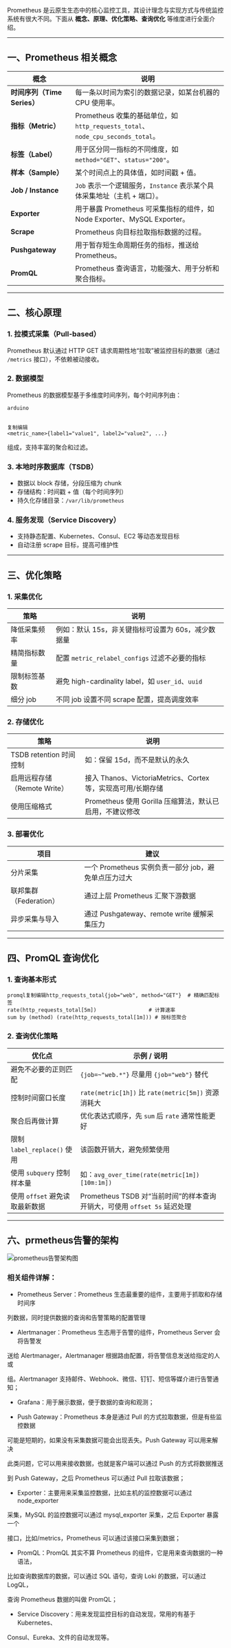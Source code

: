 Prometheus 是云原生生态中的核心监控工具，其设计理念与实现方式与传统监控系统有很大不同。下面从 **概念、原理、优化策略、查询优化** 等维度进行全面介绍。

------

## 一、Prometheus 相关概念

| 概念                        | 说明                                                         |
| --------------------------- | ------------------------------------------------------------ |
| **时间序列（Time Series）** | 每一条以时间为索引的数据记录，如某台机器的 CPU 使用率。      |
| **指标（Metric）**          | Prometheus 收集的基础单位，如 `http_requests_total`、`node_cpu_seconds_total`。 |
| **标签（Label）**           | 用于区分同一指标的不同维度，如 `method="GET"`、`status="200"`。 |
| **样本（Sample）**          | 某个时间点上的具体值，如时间戳 + 值。                        |
| **Job / Instance**          | `Job` 表示一个逻辑服务，`Instance` 表示某个具体采集地址（主机 + 端口）。 |
| **Exporter**                | 用于暴露 Prometheus 可采集指标的组件，如 Node Exporter、MySQL Exporter。 |
| **Scrape**                  | Prometheus 向目标拉取指标数据的过程。                        |
| **Pushgateway**             | 用于暂存短生命周期任务的指标，推送给 Prometheus。            |
| **PromQL**                  | Prometheus 查询语言，功能强大、用于分析和聚合指标。          |



------

## 二、核心原理

### 1. **拉模式采集（Pull-based）**

Prometheus 默认通过 HTTP GET 请求周期性地“拉取”被监控目标的数据（通过 `/metrics` 接口），不依赖被动接收。

### 2. **数据模型**

Prometheus 的数据模型基于多维度时间序列，每个时间序列由：

```
arduino


复制编辑
<metric_name>{label1="value1", label2="value2", ...}
```

组成，支持丰富的聚合和过滤。

### 3. **本地时序数据库（TSDB）**

- 数据以 block 存储，分段压缩为 chunk
- 存储结构：时间戳 + 值（每个时间序列）
- 持久化存储目录：`/var/lib/prometheus`

### 4. **服务发现（Service Discovery）**

- 支持静态配置、Kubernetes、Consul、EC2 等动态发现目标
- 自动注册 scrape 目标，提高可维护性

------

## 三、优化策略

### 1. **采集优化**

| 策略         | 说明                                               |
| ------------ | -------------------------------------------------- |
| 降低采集频率 | 例如：默认 15s，非关键指标可设置为 60s，减少数据量 |
| 精简指标数量 | 配置 `metric_relabel_configs` 过滤不必要的指标     |
| 限制标签基数 | 避免 high-cardinality label，如 `user_id`、`uuid`  |
| 细分 job     | 不同 job 设置不同 scrape 配置，提高调度效率        |



### 2. **存储优化**

| 策略                         | 说明                                                         |
| ---------------------------- | ------------------------------------------------------------ |
| TSDB retention 时间控制      | 如：保留 15d，而不是默认的永久                               |
| 启用远程存储（Remote Write） | 接入 Thanos、VictoriaMetrics、Cortex 等，实现高可用/长期存储 |
| 使用压缩格式                 | Prometheus 使用 Gorilla 压缩算法，默认已启用，不建议修改     |



### 3. **部署优化**

| 项目                   | 建议                                                 |
| ---------------------- | ---------------------------------------------------- |
| 分片采集               | 一个 Prometheus 实例负责一部分 job，避免单点压力过大 |
| 联邦集群（Federation） | 通过上层 Prometheus 汇聚下游数据                     |
| 异步采集与导入         | 通过 Pushgateway、remote write 缓解采集压力          |



------

## 四、PromQL 查询优化

### 1. **查询基本形式**

```
promql复制编辑http_requests_total{job="web", method="GET"}  # 精确匹配标签
rate(http_requests_total[5m])                 # 计算速率
sum by (method) (rate(http_requests_total[1m])) # 按标签聚合
```

### 2. **查询优化策略**

| 优化点                         | 示例 / 说明                                                  |
| ------------------------------ | ------------------------------------------------------------ |
| 避免不必要的正则匹配           | `{job=~"web.*"}` 尽量用 `{job="web"}` 替代                   |
| 控制时间窗口长度               | `rate(metric[1h])` 比 `rate(metric[5m])` 资源消耗大          |
| 聚合后再做计算                 | 优化表达式顺序，先 `sum` 后 `rate` 通常性能更好              |
| 限制 `label_replace()` 使用    | 该函数开销大，避免频繁使用                                   |
| 使用 `subquery` 控制样本量     | 如：`avg_over_time(rate(metric[1m])[10m:1m])`                |
| 使用 `offset` 避免读取最新数据 | Prometheus TSDB 对“当前时间”的样本查询开销大，可使用 `offset 5s` 延迟处理 |

---

## 六、prmetheus告警的架构

![prometheus告警架构图](https://github.com/user-attachments/assets/c3ac59f6-47da-47ec-af1d-eca96b806ccf)

### 相关组件详解：

-  Prometheus Server：Prometheus 生态最重要的组件，主要用于抓取和存储时间序

列数据，同时提供数据的查询和告警策略的配置管理

-  Alertmanager：Prometheus 生态用于告警的组件，Prometheus Server 会将告警发

送给 Alertmanager，Alertmanager 根据路由配置，将告警信息发送给指定的人或

组。Alertmanager 支持邮件、Webhook、微信、钉钉、短信等媒介进行告警通知；

- Grafana：用于展示数据，便于数据的查询和观测；

- Push Gateway：Prometheus 本身是通过 Pull 的方式拉取数据，但是有些监控数据

可能是短期的，如果没有采集数据可能会出现丢失。Push Gateway 可以用来解决

此类问题，它可以用来接收数据，也就是客户端可以通过 Push 的方式将数据推送

到 Push Gateway，之后 Prometheus 可以通过 Pull 拉取该数据；

- Exporter：主要用来采集监控数据，比如主机的监控数据可以通过 node_exporter

采集，MySQL 的监控数据可以通过 mysql_exporter 采集，之后 Exporter 暴露一个

接口，比如/metrics，Prometheus 可以通过该接口采集到数据；

- PromQL：PromQL 其实不算 Prometheus 的组件，它是用来查询数据的一种语法，

比如查询数据库的数据，可以通过 SQL 语句，查询 Loki 的数据，可以通过 LogQL，

查询 Prometheus 数据的叫做 PromQL；

- Service Discovery：用来发现监控目标的自动发现，常用的有基于 Kubernetes、

Consul、Eureka、文件的自动发现等。